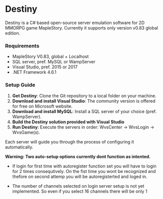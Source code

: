 # Destiny

Destiny is a C# based open-source server emulation software for 2D MMORPG game MapleStory. Currently it supports only version v0.83 global edition.

### Requirements
- MapleStory V0.83, global + Localhost
- SQL server, pref. MySQL or WampServer
- Visual Studio, pref. 2015 or 2017
- .NET Framework 4.6.1

### Setup Guide
1. **Get Destiny**: Clone the Git repository to a local folder on your machine.
2. **Download and install Visual Studio**: The community version is offered for free on Microsoft website.
3. **Download and install MySQL**: Install a SQL server of your choice (pref. WampServer).
4. **Build the Destiny solution provided with Visual Studio**
5. **Run Destiny**: Execute the servers in order: WvsCenter -> WvsLogin -> WvsGame(s).

Each server will guide you through the process of configuring it automatically.

**Warning: Two auto-setup options currently dont function as intented.**
- If login for first time with autoregister function set you will have to login for 2 times consequtively. On the fist time you wont be recognized and thefore on second attemp you will be autoregisterted and loged in.

- The number of channels selected on login server setup is not yet implemented. So even if you select 16 channels there will be only 1
